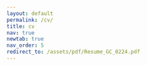 ```yaml
---
layout: default
permalink: /cv/
title: cv
nav: true
newtab: true
nav_order: 5
redirect_to: /assets/pdf/Resume_GC_0224.pdf
---
```

